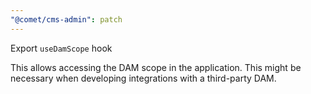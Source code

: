 ```yaml
---
"@comet/cms-admin": patch
---
```


Export `useDamScope` hook

This allows accessing the DAM scope in the application. This might be necessary when developing integrations with a third-party DAM.

